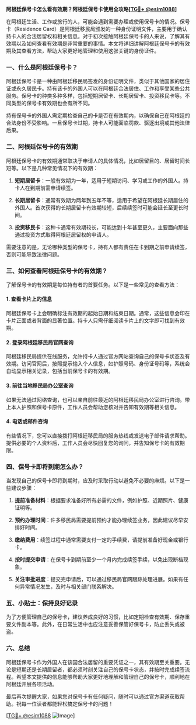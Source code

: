 **阿根廷保号卡怎么看有效期？阿根廷保号卡使用全攻略[[TG💪+ @esim1088](https://t.me/s/esim1088)]**

在阿根廷生活、工作或旅行的人，可能会遇到需要办理或使用保号卡的情况。保号卡（Residence Card）是阿根廷移民局颁发的一种身份证明文件，主要用于确认持卡人的合法居留权和相关信息。对于初次接触阿根廷保号卡的人来说，了解其有效期以及如何查看有效期是非常重要的事情。本文将详细讲解阿根廷保号卡的有效期及其查看方法，帮助大家更好地管理和使用这张关键的身份证件。

### 一、什么是阿根廷保号卡？

阿根廷保号卡是一种由阿根廷移民局签发的身份证明文件，类似于其他国家的居住证或永久居民卡。持有该卡的外国人可以在阿根廷合法居住、工作和享受某些公共服务。保号卡的种类多种多样，包括短期居留卡、长期居留卡、投资移民卡等。不同类型的保号卡有效期也会有所不同。

持有保号卡的外国人需定期检查自己的卡是否在有效期内，以确保自己在阿根廷的合法身份不受影响。一旦保号卡过期，持卡人可能面临罚款、驱逐出境或其他法律后果。

### 二、阿根廷保号卡的有效期

阿根廷保号卡的有效期通常取决于申请人的具体情况，比如居留目的、居留时间长短等。以下是几种常见情况下的有效期：

1. **短期居留卡**：一般有效期为一年，适用于短期访问、学习或工作的外国人。持卡人在到期前需申请续签。
   
2. **长期居留卡**：通常有效期为两年到五年不等，适用于希望在阿根廷长期居住的外国人。首次获得的长期居留卡有效期较短，后续续签时可能会延长至更长时间。

3. **投资移民卡**：这种卡通常有效期较长，可能达到十年甚至更久，主要面向那些通过投资方式取得阿根廷居留权的申请人。

需要注意的是，无论哪种类型的保号卡，持有人都有责任在卡到期之前申请续签，否则可能导致法律问题。

### 三、如何查看阿根廷保号卡的有效期？

了解保号卡的有效期是每位持有者的首要任务。以下是一些常见的查看方法：

#### 1. 查看卡片上的信息
阿根廷保号卡上会明确标注有效期的起始日期和结束日期。通常，这些信息会印在卡片正面或者背面的显著位置。持卡人只需仔细阅读卡片上的文字即可找到有效期。

#### 2. 登录阿根廷移民局官网查询
阿根廷移民局提供在线服务，允许持卡人通过官方网站查询自己的保号卡状态及有效期。访问官网后，按照提示输入个人信息，如护照号码、身份证号码等，系统会自动显示相关记录，包括当前保号卡的有效期。

#### 3. 前往当地移民局办公室查询
如果无法通过网络查询，也可以亲自前往最近的阿根廷移民局办公室进行咨询。带上本人护照和保号卡原件，工作人员会帮助您核对并告知有效期等相关信息。

#### 4. 电话或邮件咨询
有些情况下，您可以直接拨打阿根廷移民局的服务热线或发送电子邮件请求帮助。提供必要的个人资料后，工作人员会尽快回复您的询问，并告知保号卡的有效期限。

### 四、保号卡即将到期怎么办？

当发现自己的保号卡即将到期时，应及时采取行动以避免不必要的麻烦。以下是一些建议步骤：

1. **提前准备材料**：根据要求准备好所有必需的文件，例如护照、近期照片、健康证明等。
   
2. **预约办理时间**：许多移民局需要提前预约才能办理续签业务，因此建议尽早安排好时间。

3. **缴纳费用**：续签过程中通常需要支付一定的手续费，请提前准备好现金或银行卡。

4. **按时提交申请**：在保号卡到期前至少一个月内完成续签手续，以免出现断档现象。

5. **关注审批进度**：提交完申请后，可以通过移民局官网跟踪处理进展。如果有任何异常情况发生，及时与相关部门联系解决。

### 五、小贴士：保持良好记录

为了方便管理自己的保号卡，建议养成良好的习惯，比如定期检查有效期、保存重要文件副本等。此外，在日常生活中也应注意妥善保管好保号卡，防止丢失或被盗。

### 六、总结

阿根廷保号卡作为外国人在该国合法居留的重要凭证之一，其有效期至关重要。无论是短期还是长期居留者，都必须时刻关注自己的保号卡状态，并按时完成续签流程。希望本文提供的信息能够帮助大家更好地理解和管理自己的保号卡，顺利地在阿根廷开展各项活动。

最后再次提醒大家，如果您对保号卡有任何疑问，随时可以通过官方渠道获取帮助。祝每一位读者都能轻松搞定保号卡的问题！

[[TG💪+ @esim1088](https://t.me/s/esim1088) ![Image](https://i.postimg.cc/4NQfJmqS/Snipaste-2025-05-13-00-14-12.png)]